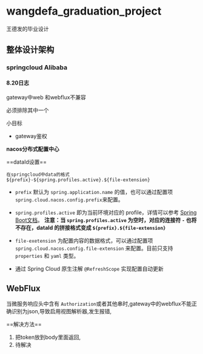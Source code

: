 # wangdefa_graduation_project

王德发的毕业设计

## 整体设计架构

### springcloud Alibaba



#### 8.20日志

gateway中web 和webflux不兼容

必须排除其中一个



小目标

- gateway鉴权

 

**nacos分布式配置中心**

==dataId设置==

```
在springcloud中data的格式
${prefix}-${spring.profiles.active}.${file-extension}
```

- `prefix` 默认为 `spring.application.name` 的值，也可以通过配置项 `spring.cloud.nacos.config.prefix`来配置。
- `spring.profiles.active` 即为当前环境对应的 profile，详情可以参考 [Spring Boot文档](https://docs.spring.io/spring-boot/docs/current/reference/html/boot-features-profiles.html#boot-features-profiles)。 **注意：当 `spring.profiles.active` 为空时，对应的连接符 `-` 也将不存在，dataId 的拼接格式变成 `${prefix}.${file-extension}`**

- `file-exetension` 为配置内容的数据格式，可以通过配置项 `spring.cloud.nacos.config.file-extension` 来配置。目前只支持 `properties` 和 `yaml` 类型。
- 通过 Spring Cloud 原生注解 `@RefreshScope` 实现配置自动更新

## WebFlux

当微服务响应头中含有 `Authorization`或者其他串时,gateway中的webflux不能正确识别为json,导致启用视图解析器,发生报错,

 ==解决方法==

1. 把token放到body里面返回,
2. 待解决